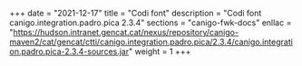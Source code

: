 +++
date        = "2021-12-17"
title       = "Codi font"
description = "Codi font canigo.integration.padro.pica 2.3.4"
sections    = "canigo-fwk-docs"
enllac		= "https://hudson.intranet.gencat.cat/nexus/repository/canigo-maven2/cat/gencat/ctti/canigo.integration.padro.pica/2.3.4/canigo.integration.padro.pica-2.3.4-sources.jar"
weight		= 1
+++
